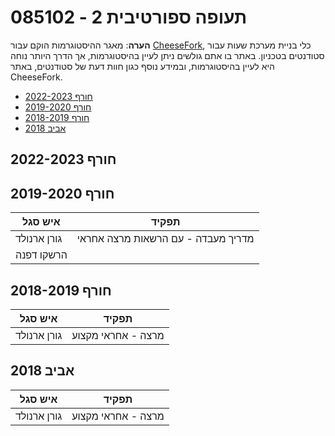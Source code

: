 # 085102 - תעופה ספורטיבית 2

**הערה**: מאגר ההיסטוגרמות הוקם עבור [CheeseFork](https://cheesefork.cf/), כלי בניית מערכת שעות עבור סטודנטים בטכניון. באתר בו אתם גולשים ניתן לעיין בהיסטוגרמות, אך הדרך היותר נוחה היא לעיין בהיסטוגרמות, ובמידע נוסף כגון חוות דעת של סטודנטים, באתר CheeseFork.

* [חורף 2022-2023](#202201)
* [חורף 2019-2020](#201901)
* [חורף 2018-2019](#201801)
* [אביב 2018](#201702)

<h2 id="202201">חורף 2022-2023</h2>

<h2 id="201901">חורף 2019-2020</h2>

| איש סגל | תפקיד |
| ---- | ---- |
| גורן ארנולד | מדריך מעבדה - עם הרשאות מרצה אחראי |
| הרשקו דפנה |  |

<h2 id="201801">חורף 2018-2019</h2>

| איש סגל | תפקיד |
| ---- | ---- |
| גורן ארנולד | מרצה - אחראי מקצוע |

<h2 id="201702">אביב 2018</h2>

| איש סגל | תפקיד |
| ---- | ---- |
| גורן ארנולד | מרצה - אחראי מקצוע |


